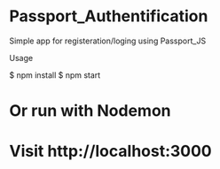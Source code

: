 # Passport_Authentification
Simple app for registeration/loging using Passport_JS


Usage 

$ npm install
$ npm start
# Or run with Nodemon


# Visit http://localhost:3000 
